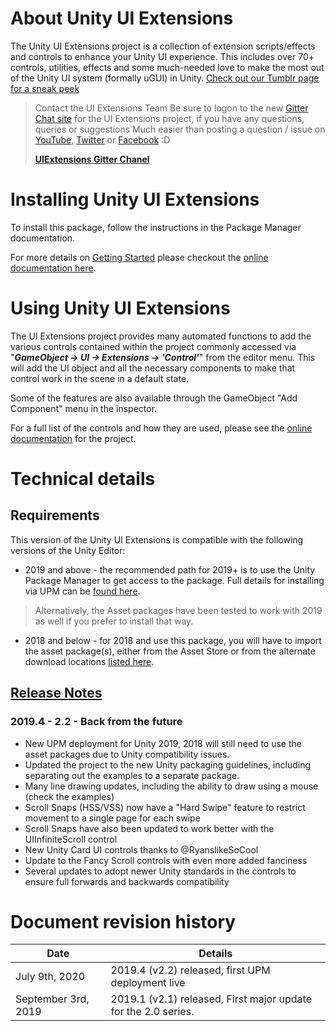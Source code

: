 <!-- Offline documentation -->

# About Unity UI Extensions

The Unity UI Extensions project is a collection of extension scripts/effects and controls to enhance your Unity UI experience. This includes over 70+ controls, utilities, effects and some much-needed love to make the most out of the Unity UI system (formally uGUI) in Unity.
[Check out our Tumblr page for a sneak peek](https://www.tumblr.com/blog/unityuiextensions)

> Contact the UI Extensions Team
> Be sure to logon to the new [Gitter Chat site](https://gitter.im/Unity-UI-Extensions/Lobby) for the UI Extensions project, if you have any questions, queries or suggestions
> Much easier than posting a question / issue on [YouTube](http://www.youtube.com/c/UnityUIExtensions), [Twitter](https://twitter.com/hashtag/UnityUIExtensions) or [Facebook](https://www.facebook.com/UnityUIExtensions) :D
> 
> [**UIExtensions Gitter Chanel**](https://gitter.im/Unity-UI-Extensions/Lobby)

# Installing Unity UI Extensions

To install this package, follow the instructions in the Package Manager documentation.

For more details on [Getting Started](https://bitbucket.org/UnityUIExtensions/unity-ui-extensions/wiki/GettingStarted) please checkout the [online documentation here](https://bitbucket.org/UnityUIExtensions/unity-ui-extensions/wiki/GettingStarted).

# Using Unity UI Extensions

The UI Extensions project provides many automated functions to add the various controls contained within the project commonly accessed via "***GameObject -> UI -> Extensions -> 'Control'***" from the editor menu.  This will add the UI object and all the necessary components to make that control work in the scene in a default state.

Some of the features are also available through the GameObject "Add Component" menu in the inspector.

For a full list of the controls and how they are used, please see the [online documentation](https://bitbucket.org/UnityUIExtensions/unity-ui-extensions/wiki/Controls) for the project.

# Technical details

## Requirements
This version of the Unity UI Extensions is compatible with the following versions of the Unity Editor:

* 2019 and above - the recommended path for 2019+ is to use the Unity Package Manager to get access to the package.  Full details for installing via UPM can be [found here](https://bitbucket.org/UnityUIExtensions/unity-ui-extensions/wiki/UPMInstallation).

> Alternatively, the Asset packages have been tested to work with 2019 as well if you prefer to install that way.

* 2018 and below - for 2018 and use this package, you will have to import the asset package(s), either from the Asset Store or from the alternate download locations [listed here](https://bitbucket.org/UnityUIExtensions/unity-ui-extensions/wiki/Downloads).

## [Release Notes](https://bitbucket.org/UnityUIExtensions/unity-ui-extensions/wiki/ReleaseNotes/RELEASENOTES)

### 2019.4 - 2.2  - Back from the future

* New UPM deployment for Unity 2019, 2018 will still need to use the asset packages due to Unity compatibility issues.
* Updated the project to the new Unity packaging guidelines, including separating out the examples to a separate package.
* Many line drawing updates, including the ability to draw using a mouse (check the examples)
* Scroll Snaps (HSS/VSS) now have a "Hard Swipe" feature to restrict movement to a single page for each swipe
* Scroll Snaps have also been updated to work better with the UIInfiniteScroll control
* New Unity Card UI controls thanks to @RyanslikeSoCool
* Update to the Fancy Scroll controls with even more added fanciness
* Several updates to adopt newer Unity standards in the controls to ensure full forwards and backwards compatibility

# Document revision history

|Date|Details|
|-|-|
|July 9th, 2020|2019.4 (v2.2) released, first UPM deployment live |
|September 3rd, 2019|2019.1 (v2.1) released, First major update for the 2.0 series.|